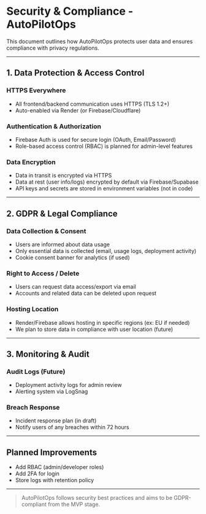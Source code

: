 #  Security & Compliance - AutoPilotOps

This document outlines how AutoPilotOps protects user data and ensures compliance with privacy regulations.

---

##  1. Data Protection & Access Control

###  HTTPS Everywhere
- All frontend/backend communication uses HTTPS (TLS 1.2+)
- Auto-enabled via Render (or Firebase/Cloudflare)

###  Authentication & Authorization
- Firebase Auth is used for secure login (OAuth, Email/Password)
- Role-based access control (RBAC) is planned for admin-level features

###  Data Encryption
- Data in transit is encrypted via HTTPS
- Data at rest (user info/logs) encrypted by default via Firebase/Supabase
- API keys and secrets are stored in environment variables (not in code)

---

##  2. GDPR & Legal Compliance

###  Data Collection & Consent
- Users are informed about data usage
- Only essential data is collected (email, usage logs, deployment activity)
- Cookie consent banner for analytics (if used)

###  Right to Access / Delete
- Users can request data access/export via email
- Accounts and related data can be deleted upon request

###  Hosting Location
- Render/Firebase allows hosting in specific regions (ex: EU if needed)
- We plan to store data in compliance with user location (future)

---

##  3. Monitoring & Audit

###  Audit Logs (Future)
- Deployment activity logs for admin review
- Alerting system via LogSnag

###  Breach Response
- Incident response plan (in draft)
- Notify users of any breaches within 72 hours

---

##  Planned Improvements

- Add RBAC (admin/developer roles)
- Add 2FA for login
- Store logs with retention policy

---

>  AutoPilotOps follows security best practices and aims to be GDPR-compliant from the MVP stage.
